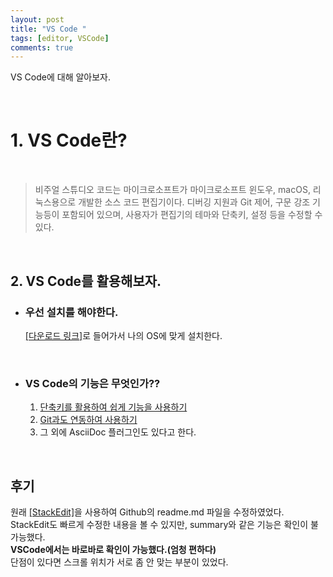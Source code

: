 ```yaml
---
layout: post
title: "VS Code "
tags: [editor, VSCode]
comments: true
---
```


VS Code에 대해 알아보자.

<br>

# 1. VS Code란? 

<br>

> 비주얼 스튜디오 코드는 마이크로소프트가 마이크로소프트 윈도우, macOS, 리눅스용으로 개발한 소스 코드 편집기이다. 디버깅 지원과 Git 제어, 구문 강조 기능등이 포함되어 있으며, 사용자가 편집기의 테마와 단축키, 설정 등을 수정할 수 있다.

<br>

## 2. VS Code를 활용해보자.

- ### 우선 설치를 해야한다.
  
  [[다운로드 링크]](https://code.visualstudio.com/Download)로 들어가서 나의 OS에 맞게 설치한다.<br>

<br>

- ### VS Code의 기능은 무엇인가??

  1. [단축키를 활용하여 쉽게 기능을 사용하기](https://dora-guide.com/visual-studio-code-%EC%82%AC%EC%9A%A9%EB%B2%95/)
  2. [Git과도 연동하여 사용하기](https://gwonsungjun.github.io/articles/2018-06/vscodeSetting)
  3. 그 외에 AsciiDoc 플러그인도 있다고 한다.

<br>

## 후기

원래 [[StackEdit]](https://stackedit.io/)을 사용하여 Github의 readme.md 파일을 수정하였었다.<br>
StackEdit도 빠르게 수정한 내용을 볼 수 있지만, summary와 같은 기능은 확인이 불가능했다.<br>
**VSCode에서는 바로바로 확인이 가능했다.(엄청 편하다)** <br>
단점이 있다면 스크롤 위치가 서로 좀 안 맞는 부분이 있었다. <br>
